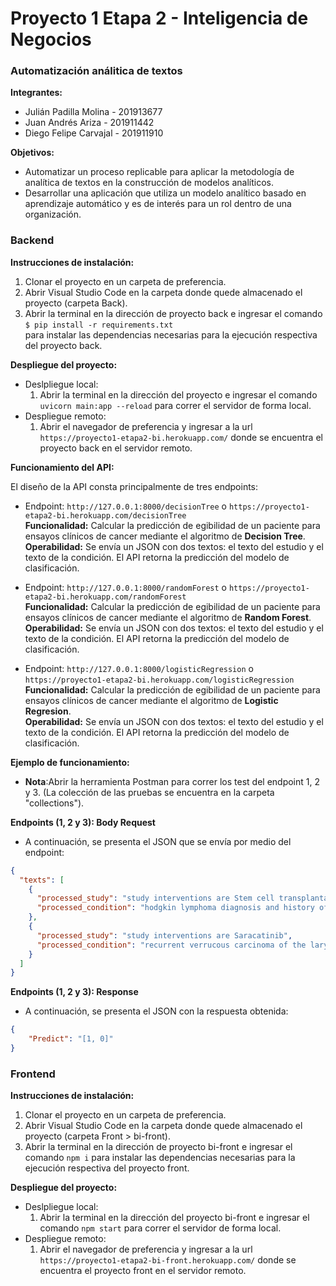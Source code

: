 # Proyecto 1 Etapa 2 - Inteligencia de Negocios

<h3>Automatización análitica de textos</h3>

<strong>Integrantes:</strong>
  <ul>
    <li>Julián Padilla Molina - 201913677</li>
    <li>Juan Andrés Ariza - 201911442</li>
    <li>Diego Felipe Carvajal - 201911910</li>
  </ul>

<strong>Objetivos:</strong>
  <ul>
    <li>Automatizar un proceso replicable para aplicar la metodología de analítica de textos en la construcción de modelos analíticos.</li>
    <li>Desarrollar una aplicación que utiliza un modelo analítico basado en aprendizaje automático y es de interés para un rol dentro de una organización.</li>
  </ul> 

<h3>Backend</h3>

<strong>Instrucciones de instalación:</strong>
  <ol>
  <li>Clonar el proyecto en un carpeta de preferencia.</li>
  <li>Abrir Visual Studio Code en la carpeta donde quede almacenado el proyecto (carpeta Back).</li>
  <li>Abrir la terminal en la dirección de proyecto back e ingresar el comando <code>$ pip install -r requirements.txt
</code> para instalar las dependencias necesarias para la ejecución respectiva del proyecto back.</li>
  </ol>
  
<strong>Despliegue del proyecto:</strong>
  <ul>
    <li>
      Deslpliegue local:
      <ol>
        <li>Abrir la terminal en la dirección del proyecto e ingresar el comando <code>uvicorn main:app --reload</code> para correr el servidor de forma local.</li>
      </ol>
    </li>
    <li>
      Despliegue remoto:
      <ol>
        <li>Abrir el navegador de preferencia y ingresar a la url <code>https://proyecto1-etapa2-bi.herokuapp.com/</code> donde se encuentra el proyecto back en el servidor remoto.</li>
      </ol>
    </li>
  </ul>
 
 <strong>Funcionamiento del API:</strong>
 
 El diseño de la API consta principalmente de tres endpoints:
 
 <ul>
  <li>
    Endpoint: <code>http://127.0.0.1:8000/decisionTree</code> o <code>https://proyecto1-etapa2-bi.herokuapp.com/decisionTree</code>
    <br>
    <strong>Funcionalidad:</strong> Calcular la predicción de egibilidad de un paciente para ensayos clínicos de cancer mediante el algoritmo de <b>Decision Tree</b>.
    <br>
    <strong>Operabilidad:</strong> Se envía un JSON con dos textos: el texto del estudio y el texto de la condición. El API retorna la predicción del modelo de clasificación.
    <br>
  </li>
</ul>
<ul>
  <li>
    Endpoint: <code>http://127.0.0.1:8000/randomForest</code> o <code>https://proyecto1-etapa2-bi.herokuapp.com/randomForest</code>
    <br>
    <strong>Funcionalidad:</strong> Calcular la predicción de egibilidad de un paciente para ensayos clínicos de cancer mediante el algoritmo de <b>Random Forest</b>.
    <br>
    <strong>Operabilidad:</strong> Se envía un JSON con dos textos: el texto del estudio y el texto de la condición. El API retorna la predicción del modelo de clasificación.
    <br>  
  </li>
</ul>
<ul>
  <li>
    Endpoint: <code>http://127.0.0.1:8000/logisticRegression</code> o <code>https://proyecto1-etapa2-bi.herokuapp.com/logisticRegression</code>
    <br>
    <strong>Funcionalidad:</strong> Calcular la predicción de egibilidad de un paciente para ensayos clínicos de cancer mediante el algoritmo de <b>Logistic Regresion</b>.
    <br>
    <strong>Operabilidad:</strong> Se envía un JSON con dos textos: el texto del estudio y el texto de la condición. El API retorna la predicción del modelo de clasificación.
    <br>  
  </li>
</ul>
 
<strong>Ejemplo de funcionamiento:</strong>
<ul>
    <li><strong>Nota</strong>:Abrir la herramienta Postman para correr los test del endpoint 1, 2 y
      3. (La colección de las pruebas se encuentra en la carpeta "collections").</li>
</ul>

<strong>Endpoints (1, 2 y 3): Body Request</strong>
<ul>
  <li>A continuación, se presenta el JSON que se envía por medio del endpoint:</li>
</ul>

```json
{
  "texts": [
    {
      "processed_study": "study interventions are Stem cell transplantation",
      "processed_condition": "hodgkin lymphoma diagnosis and history of congenital hematologic immunologic or metabolic disorder which in the estimation of the pi poses prohibitive risk to the recipient"
    },
    {
      "processed_study": "study interventions are Saracatinib",
      "processed_condition": "recurrent verrucous carcinoma of the larynx diagnosis and patients must agree to use adequate birth control for the duration of study participation and for at least eight weeks after discontinuation of study drug"
    }
  ]
}
```

<strong>Endpoints (1, 2 y 3): Response</strong>
<ul>
  <li>A continuación, se presenta el JSON con la respuesta obtenida:</li>
</ul>

```json
{
    "Predict": "[1, 0]"
}
```

<h3>Frontend</h3>

<strong>Instrucciones de instalación:</strong>
<ol>
  <li>Clonar el proyecto en un carpeta de preferencia.</li>
  <li>Abrir Visual Studio Code en la carpeta donde quede almacenado el proyecto (carpeta Front > bi-front).</li>
  <li>Abrir la terminal en la dirección de proyecto bi-front e ingresar el comando <code>npm i</code> para instalar las dependencias necesarias para la ejecución respectiva del proyecto front.</li>
</ol>

<strong>Despliegue del proyecto:</strong>
  <ul>
    <li>
      Deslpliegue local:
      <ol>
        <li>Abrir la terminal en la dirección del proyecto bi-front e ingresar el comando <code>npm start</code> para correr el servidor de forma local.</li>
      </ol>
    </li>
    <li>
      Despliegue remoto:
      <ol>
        <li>Abrir el navegador de preferencia y ingresar a la url <code>https://proyecto1-etapa2-bi-front.herokuapp.com/</code> donde se encuentra el proyecto front en el servidor remoto.</li>
      </ol>
    </li>
  </ul>
  

